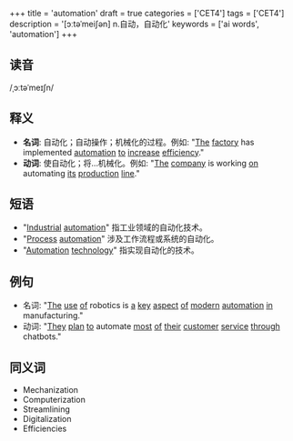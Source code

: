 +++
title = 'automation'
draft = true
categories = ['CET4']
tags = ['CET4']
description = '[ɔːtəˈmei∫ən] n.自动，自动化'
keywords = ['ai words', 'automation']
+++

## 读音
/ˌɔːtəˈmeɪʃn/

## 释义
- **名词**: 自动化；自动操作；机械化的过程。例如: "[The](/zh/post/the/) [factory](/zh/post/factory/) has implemented [automation](/zh/post/automation/) [to](/zh/post/to/) [increase](/zh/post/increase/) [efficiency](/zh/post/efficiency/)."
- **动词**: 使自动化；将…机械化。例如: "[The](/zh/post/the/) [company](/zh/post/company/) is working [on](/zh/post/on/) automating [its](/zh/post/its/) [production](/zh/post/production/) [line](/zh/post/line/)."

## 短语
- "[Industrial](/zh/post/industrial/) [automation](/zh/post/automation/)" 指工业领域的自动化技术。
- "[Process](/zh/post/process/) [automation](/zh/post/automation/)" 涉及工作流程或系统的自动化。
- "[Automation](/zh/post/automation/) [technology](/zh/post/technology/)" 指实现自动化的技术。

## 例句
- 名词: "[The](/zh/post/the/) [use](/zh/post/use/) [of](/zh/post/of/) robotics is [a](/zh/post/a/) [key](/zh/post/key/) [aspect](/zh/post/aspect/) [of](/zh/post/of/) [modern](/zh/post/modern/) [automation](/zh/post/automation/) [in](/zh/post/in/) manufacturing."
- 动词: "[They](/zh/post/they/) [plan](/zh/post/plan/) [to](/zh/post/to/) automate [most](/zh/post/most/) [of](/zh/post/of/) [their](/zh/post/their/) [customer](/zh/post/customer/) [service](/zh/post/service/) [through](/zh/post/through/) chatbots."

## 同义词
- Mechanization
- Computerization
- Streamlining
- Digitalization
- Efficiencies
